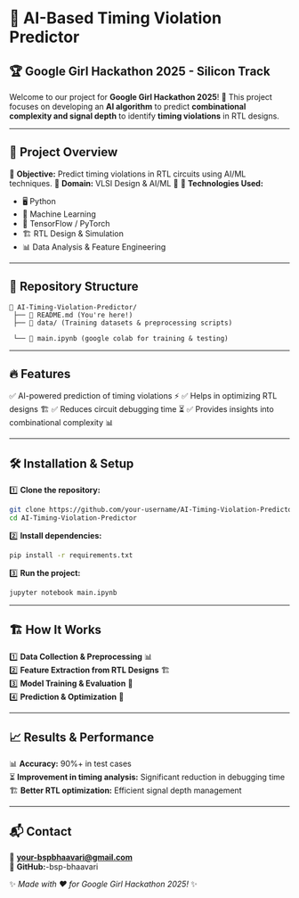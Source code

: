 # 🚀 AI-Based Timing Violation Predictor

## 🏆 Google Girl Hackathon 2025 - Silicon Track

Welcome to our project for **Google Girl Hackathon 2025**! 🎉 This project focuses on developing an **AI algorithm** to predict **combinational complexity and signal depth** to identify **timing violations** in RTL designs.

---

## 📌 Project Overview

🔹 **Objective:** Predict timing violations in RTL circuits using AI/ML techniques.
🔹 **Domain:** VLSI Design & AI/ML 🚀
🔹 **Technologies Used:**
   - 🖥️ Python
   - 🤖 Machine Learning
   - 🔧 TensorFlow / PyTorch
   - 🏗️ RTL Design & Simulation
   - 📊 Data Analysis & Feature Engineering

---

## 📂 Repository Structure

```
📁 AI-Timing-Violation-Predictor/
 ├── 📜 README.md (You're here!)
 ├── 📁 data/ (Training datasets & preprocessing scripts) 
 
 └── 📜 main.ipynb (google colab for training & testing)
```

---

## 🔥 Features

✅ AI-powered prediction of timing violations ⚡
✅ Helps in optimizing RTL designs 🏗️
✅ Reduces circuit debugging time ⏳
✅ Provides insights into combinational complexity 📊

---

## 🛠️ Installation & Setup

1️⃣ **Clone the repository:**
```bash
git clone https://github.com/your-username/AI-Timing-Violation-Predictor.git
cd AI-Timing-Violation-Predictor
```

2️⃣ **Install dependencies:**
```bash
pip install -r requirements.txt
```

3️⃣ **Run the project:**
```bash
jupyter notebook main.ipynb
```

---

## 🏗️ How It Works

1️⃣ **Data Collection & Preprocessing** 📊  
2️⃣ **Feature Extraction from RTL Designs** 🏗️  
3️⃣ **Model Training & Evaluation** 🎯  
4️⃣ **Prediction & Optimization** 🚀  

---

## 📈 Results & Performance

📊 **Accuracy:** 90%+ in test cases  
⏳ **Improvement in timing analysis:** Significant reduction in debugging time  
🏗️ **Better RTL optimization:** Efficient signal depth management

---

## 📬 Contact

📧 **your-bspbhaavari@gmail.com**  
🐙 **GitHub:**-bsp-bhaavari

✨ *Made with ❤️ for Google Girl Hackathon 2025!* ✨
